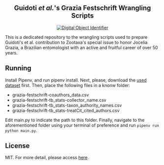 <h2 align="center">
  Guidoti <em>et al.</em>'s Grazia Festschrift Wrangling Scripts
</h2>

<p align="center">
  <a href="https://doi.org/10.5281/zenodo.4315994">
      <img alt="Digital Object Identifier" src="https://zenodo.org/badge/DOI/10.5281/zenodo.4315994.svg"/>
  </a>
</p>

This is a dedicated repository to the wrangling scripts used to prepare Guidoti's et al. contribution to Zootaxa's special issue to honor Jocelia Grazia, a Brazilian entomologist with an active and fruitful career of over 50 years.

## Running

Install Pipenv, and run pipenv install. Next, please, download the [used dataset](https://zenodo.org/record/4313975) first. Then, place the following files in a knonw folder:

- grazia-festschrift-coauthors_data.csv
- grazia-festschrift-tb_stats-collector_name.csv
- grazia-festschrift-tb_stats-taxon_authority_names.csv
- grazia-festschrift-tb_stats-treatCit_cited_authors.csv

Edit main.py to indicate the path to this folder. Finally, navigate to the aforementioned folder using your terminal of preference and run `pipenv run python main.py`.

## License

MIT. For more detail, please access [here](https://github.com/mguidoti/grazia-festschrift/blob/main/LICENSE).
